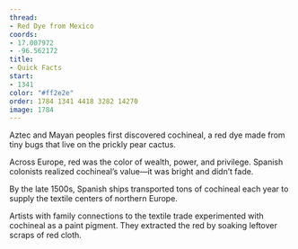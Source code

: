 ```yaml
---
thread:
- Red Dye from Mexico
coords:
- 17.007972
- -96.562172
title:
- Quick Facts
start:
- 1341
color: "#ff2e2e"
order: 1784 1341 4418 3282 14270
image: 1784
---
```


Aztec and Mayan peoples first discovered cochineal, a red dye made from tiny bugs that live on the prickly pear cactus. 

Across Europe, red was the color of wealth, power, and privilege.  Spanish colonists realized cochineal’s value—it was bright and didn’t fade. 

By the late 1500s, Spanish ships transported tons of cochineal each year to supply the textile centers of northern Europe.

Artists with family connections to the textile trade experimented with cochineal as a paint pigment. They extracted the red by soaking leftover scraps of red cloth. 
